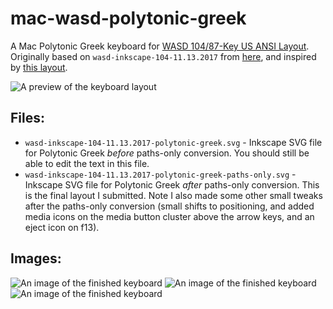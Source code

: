 # mac-wasd-polytonic-greek

A Mac Polytonic Greek keyboard for [WASD 104/87-Key US ANSI Layout](http://www.wasdkeyboards.com/). Originally based on `wasd-inkscape-104-11.13.2017` from [here](https://support.wasdkeyboards.com/hc/en-us/articles/115007847008-Download-Template-Files), and inspired by [this layout](https://kprepublic.com/products/kprepublic-139-greek-root-greece-blue-cyan-font-language-cherry-profile-dye-sub-keycap-pbt-for-gh60-xd60-xd84-tada68-87-104).

![A preview of the keyboard layout](https://raw.github.com/ryanfb/mac-wasd-polytonic-greek/master/mac-wasd-polytonic-greek.png)

## Files:

* `wasd-inkscape-104-11.13.2017-polytonic-greek.svg` - Inkscape SVG file for Polytonic Greek *before* paths-only conversion. You should still be able to edit the text in this file.
* `wasd-inkscape-104-11.13.2017-polytonic-greek-paths-only.svg` - Inkscape SVG file for Polytonic Greek *after* paths-only conversion. This is the final layout I submitted. Note I also made some other small tweaks after the paths-only conversion (small shifts to positioning, and added media icons on the media button cluster above the arrow keys, and an eject icon on f13).

## Images:

![An image of the finished keyboard](https://raw.github.com/ryanfb/mac-wasd-polytonic-greek/master/keyboard-image1.jpg)
![An image of the finished keyboard](https://raw.github.com/ryanfb/mac-wasd-polytonic-greek/master/keyboard-image2.jpg)
![An image of the finished keyboard](https://raw.github.com/ryanfb/mac-wasd-polytonic-greek/master/keyboard-image3.jpg)
